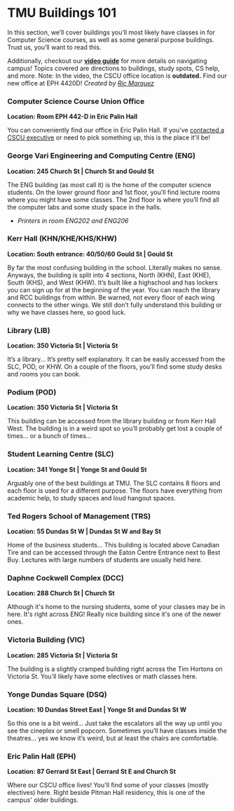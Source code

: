# TMU Buildings 101

In this section, we’ll cover buildings you’ll most likely have classes in for Computer Science courses, as well as some general purpose buildings. Trust us, you’ll want to read this.

Additionally, checkout our **<a href="https://www.youtube.com/watch?v=eoVmgoIIhLo  
" target="_blank" rel="noopener noreferrer">video guide</a>** for more details on navigating campus! Topics covered are directions to buildings, study spots, CS help, and more. Note: In the video, the CSCU office location is **outdated.** Find our new office at EPH 4420D! _Created by <a href="https://www.linkedin.com/in/richard-marquez-2001/  
" target="_blank" rel="noopener noreferrer"> Ric Marquez </a>_<br/>

<h3>Computer Science Course Union Office</h3>
<b>Location: Room EPH 442-D in Eric Palin Hall</b><br/>

You can conveniently find our office in Eric Palin Hall. If you've <a href="./contact" target="_blank" rel="noopener noreferrer">contacted a CSCU executive</a> or need to pick something up, this is the place it'll be!

<h3>George Vari Engineering and Computing Centre (ENG)</h3>
<b>Location: 245 Church St | Church St and Gould St</b><br/>

The ENG building (as most call it) is the home of the computer science students.
On the lower ground floor and 1st floor, you’ll find lecture rooms where you might have some classes. The 2nd floor is where you’ll find all the computer labs and some study space in the halls.

- _Printers in room ENG202 and ENG206_<br/>

<h3>Kerr Hall (KHN/KHE/KHS/KHW)</h3>
<b>Location: South entrance: 40/50/60 Gould St | Gould St</b><br/>

By far the most confusing building in the school. Literally makes no sense. Anyways, the building is split into 4 sections, North (KHN), East (KHE), South (KHS), and West (KHW). It’s built like a highschool and has lockers you can sign up for at the beginning of the year. You can reach the library and RCC buildings from within. Be warned, not every floor of each wing connects to the other wings. We still don’t fully understand this building or why we have classes here, so good luck.

<h3>Library (LIB)</h3>
<b>Location: 350 Victoria St | Victoria St</b><br/>

It’s a library... It’s pretty self explanatory. It can be easily accessed from the SLC, POD, or KHW. On a couple of the floors, you’ll find some study desks and rooms you can book.

<h3>Podium (POD)</h3>
<b>Location: 350 Victoria St | Victoria St</b><br/>

This building can be accessed from the library building or from Kerr Hall West. The building is in a weird spot so you’ll probably get lost a couple of times… or a bunch of times…

<h3>Student Learning Centre (SLC)</h3>
<b>Location: 341 Yonge St | Yonge St and Gould St</b><br/>

Arguably one of the best buildings at TMU. The SLC contains 8 floors and each floor is used for a different purpose. The floors have everything from academic help, to study spaces and loud hangout spaces.

<h3>Ted Rogers School of Management (TRS)</h3>
<b>Location: 55 Dundas St W | Dundas St W and Bay St</b><br/>

Home of the business students… This building is located above Canadian Tire and can be accessed through the Eaton Centre Entrance next to Best Buy. Lectures with large numbers of students are usually held here.

<h3>Daphne Cockwell Complex (DCC)</h3>
<b>Location: 288 Church St | Church St</b><br/>

Although it's home to the nursing students, some of your classes may be in here. It's right across ENG! Really nice building since it's one of the newer ones.

<h3>Victoria Building (VIC)</h3>
<b>Location: 285 Victoria St | Victoria St</b><br/>

The building is a slightly cramped building right across the Tim Hortons on Victoria St. You’ll likely have some electives or math classes here.

<h3>Yonge Dundas Square (DSQ)</h3>
<b>Location: 10 Dundas Street East | Yonge St and Dundas St W</b><br/>

So this one is a bit weird… Just take the escalators all the way up until you see the cineplex or smell popcorn. Sometimes you’ll have classes inside the theatres… yes we know it’s weird, but at least the chairs are comfortable.<br/>

<h3>Eric Palin Hall (EPH)</h3>
<b>Location: 87 Gerrard St East | Gerrard St E and Church St </b><br/>

Where our CSCU office lives! You'll find some of your classes (mostly electives) here. Right beside Pitman Hall residency, this is one of the campus' older buildings.<br/>
